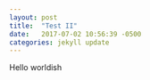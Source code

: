 ```yaml
---
layout: post
title:  "Test II"
date:   2017-07-02 10:56:39 -0500
categories: jekyll update
---
```

Hello worldish
